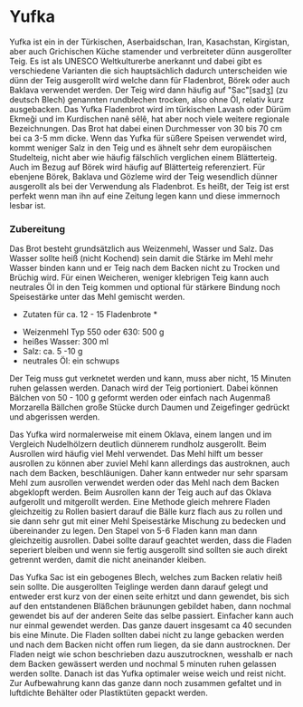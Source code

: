# Yufka

Yufka ist ein in der Türkischen, Aserbaidschan, Iran, Kasachstan, Kirgistan, aber auch Grichischen Küche stamender und verbreiteter dünn ausgerollter Teig. Es ist als UNESCO Weltkulturerbe anerkannt und dabei gibt es verschiedene Varianten die sich hauptsächlich dadurch unterscheiden wie dünn der Teig ausgerollt wird welche dann für Fladenbrot, Börek oder auch Baklava verwendet werden. Der Teig wird dann häufig auf "Sac"[sadʒ] (zu deutsch Blech) genannten rundblechen trocken, also ohne Öl, relativ kurz ausgebacken.
Das Yufka Fladenbrot wird im türkischen Lavash oder Dürüm Ekmeği und im Kurdischen nanê sêlê, hat aber noch viele weitere regionale Bezeichnungen. Das Brot hat dabei einen Durchmesser von 30 bis 70 cm bei ca 3-5 mm dicke.
Wenn das Yufka für süßere Speisen verwendet wird, kommt weniger Salz in den Teig und es ähnelt sehr dem europäischen Studelteig, nicht aber wie häufig fälschlich verglichen einem Blätterteig. Auch im Bezug auf Börek wird häufig auf Blätterteig referenziert. Für ebenjene Börek, Baklava und Gözleme wird der Teig wesendlich dünner ausgerollt als bei der Verwendung als Fladenbrot. Es heißt, der Teig ist erst perfekt wenn man ihn auf eine Zeitung legen kann und diese immernoch lesbar ist.

### Zubereitung

Das Brot besteht grundsätzlich aus Weizenmehl, Wasser und Salz. Das Wasser sollte heiß (nicht Kochend) sein damit die Stärke im Mehl mehr Wasser binden kann und er Teig nach dem Backen nicht zu Trocken und Brüchig wird. Für einen Weicheren, weniger klebrigen Teig kann auch neutrales Öl in den Teig kommen und optional für stärkere Bindung noch Speisestärke unter das Mehl gemischt werden. 

* Zutaten für ca. 12 - 15 Fladenbrote *
- Weizenmehl Typ 550 oder 630: 500 g
- heißes Wasser: 300 ml
- Salz: ca. 5 -10 g
- neutrales Öl: ein schwups

Der Teig muss gut verknetet werden und kann, muss aber nicht, 15 Minuten ruhen gelassen werden. Danach wird der Teig portioniert. Dabei können Bälchen von 50 - 100 g geformt werden oder einfach nach Augenmaß Morzarella Bällchen große Stücke durch Daumen und Zeigefinger gedrückt und abgerissen werden.  

Das Yufka wird normalerweise mit einem Oklava, einem langen und im Vergleich Nudelhölzern deutlich dünnerem rundholz ausgerollt. Beim Ausrollen wird häufig viel Mehl verwendet. Das Mehl hilft um besser ausrollen zu können aber zuviel Mehl kann allerdings das austroknen, auch nach dem Backen, beschläunigen. Daher kann entweder nur sehr sparsam Mehl zum ausrollen verwendet werden oder das Mehl nach dem Backen abgeklopft werden. Beim Ausrollen kann der Teig auch auf das Oklava aufgerollt und mitgerollt werden. Eine Methode gleich mehrere Fladen gleichzeitig zu Rollen basiert darauf die Bälle kurz flach aus zu rollen und sie dann sehr gut mit einer Mehl Speisestärke Mischung zu bedecken und übereinander zu legen. Den Stapel von 5-6 Fladen kann man dann gleichzeitig ausrollen. Dabei sollte darauf geachtet werden, dass die Fladen seperiert bleiben und wenn sie fertig ausgerollt sind sollten sie auch direkt getrennt werden, damit die nicht aneinander kleiben.

Das Yufka Sac ist ein gebogenes Blech, welches zum Backen relativ heiß sein sollte. Die ausgerollten Teiglinge werden dann darauf gelegt und entweder erst kurz von der einen seite erhitzt und dann gewendet, bis sich auf den entstandenen Bläßchen bräunungen gebildet haben, dann nochmal gewendet bis auf der anderen Seite das selbe passiert. Einfacher kann auch nur einmal gewendet werden. Das ganze dauert insgesamt ca 40 secunden bis eine Minute. Die Fladen sollten dabei nicht zu lange gebacken werden und nach dem Backen nicht offen rum liegen, da sie dann austrocknen. Der Fladen neigt wie schon beschrieben dazu auszutrocknen, wesshalb er nach dem Backen gewässert werden und nochmal 5 minuten ruhen gelassen werden sollte. Danach ist das Yufka optimaler weise weich und reist nicht. Zur Aufbewahrung kann das ganze dann noch zusammen gefaltet und in luftdichte Behälter oder Plastiktüten gepackt werden.
